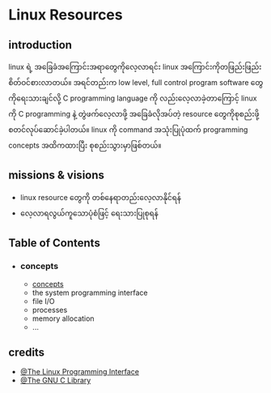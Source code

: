 # Linux Resources
## introduction
linux ရဲ့ အခြေခံအကြောင်းအရာတွေကိုလေ့လာရင်း linux အကြောင်းကိုတဖြည်းဖြည်းစိတ်ဝင်စားလာတယ်။ အရင်တည်းက low level, full control program software တွေကိုရေးသားချင်လို့ C programming language ကို လည်းလေ့လာခဲ့တာကြောင့် linux ကို C programming နဲ့ တွဲဖက်လေ့လာဖို့ အခြေခံလိုအပ်တဲ့ resource တွေကိုစုစည်းဖို့စတင်လုပ်ဆောင်ခဲ့ပါတယ်။ linux ကို command အသုံးပြုပုံထက် programming concepts အထိကထားပြီး စုစည်းသွားမှာဖြစ်တယ်။
## missions & visions
- linux resource တွေကို တစ်နေရာတည်းလေ့လာနိုင်ရန်
- လေ့လာရလွယ်ကူသောပုံစံဖြင့် ရေးသားပြုစုရန်
## Table of Contents
- ### concepts
  - [concepts](/concepts/concepts.md)
  - the system programming interface
  - file I/O
  - processes
  - memory allocation
  - ...
## credits
- [@The Linux Programming Interface](https://man7.org/tlpi/index.html)
- [@The GNU C Library](https://www.gnu.org/software/libc/)